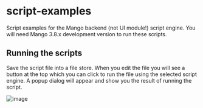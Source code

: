 # script-examples
Script examples for the Mango backend (not UI module!) script engine. You will need Mango 3.8.x development version to run these scripts.

## Running the scripts
Save the script file into a file store. When you edit the file you will see a button at the top which you can click to run the file using the selected script engine. A popup dialog will appear and show you the result of running the script.

![image](https://user-images.githubusercontent.com/3579645/82088124-6d45fa80-96ae-11ea-9702-34637e5d0902.png)
